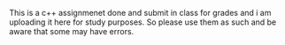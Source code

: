 
This is a c++ assignmenet done and submit in class for grades and i am uploading it here for study purposes. So please use them as such and be aware that some may have errors.
